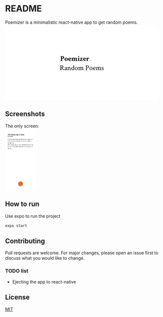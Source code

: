# README

Poemizer is a minimalistic react-native app to get random poems.
<img src="images/cover.png" width="500">

## Screenshots
The only screen: <br>
<img src="images/screenshot.png" width="100">


## How to run

Use expo to run the project

```bash
expo start
```

## Contributing
Pull requests are welcome. For major changes, please open an issue first to discuss what you would like to change.

### TODO list
* Ejecting the app to react-native

## License
[MIT](https://choosealicense.com/licenses/mit/)